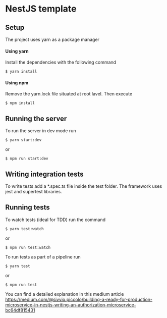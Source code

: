 # NestJS template

## Setup

The project uses yarn as a package manager

#### Using yarn
Install the dependencies with the following command
```shell
$ yarn install
```

#### Using npm
Remove the yarn.lock file situated at root lavel. Then execute
```shell
$ npm install
```

## Running the server
To run the server in dev mode run 
```shell
$ yarn start:dev 
```
or 
```shell
$ npm run start:dev 
```

## Writing integration tests
To write tests add a *.spec.ts file inside the test folder. The framework uses jest and 
supertest libraries. 

## Running tests
To watch tests (ideal for TDD) run the command
```shell
$ yarn test:watch 
```
or
```shell
$ npm run test:watch 
```

To run tests as part of a pipeline run
```shell
$ yarn test 
```
or
```shell
$ npm run test 
```

You can find a detailed explanation in this medium article
https://medium.com/@sivvio.piccolo/building-a-ready-for-production-microservice-in-nestjs-writing-an-authorization-microservice-bc64df815431

